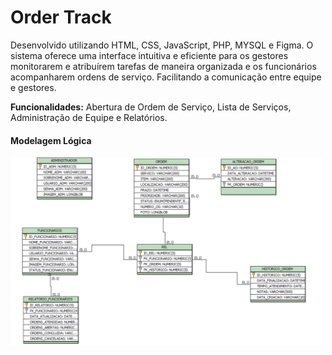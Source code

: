<h1>Order Track</h1>

Desenvolvido utilizando HTML, CSS, JavaScript, PHP, MYSQL e Figma. O sistema oferece uma interface intuitiva e eficiente para os gestores monitorarem e atribuírem tarefas de maneira organizada e os funcionários acompanharem ordens de serviço. Facilitando a comunicação entre equipe e gestores.

<b>Funcionalidades:</b> Abertura de Ordem de Serviço, Lista de Serviços, Administração de Equipe e Relatórios.

<h4>Modelagem Lógica</h4>
<div style="max-width: 500px; max-height: 500px;">
  <img src="Logico.PNG" alt="Modelagem Lógica">
</div>
